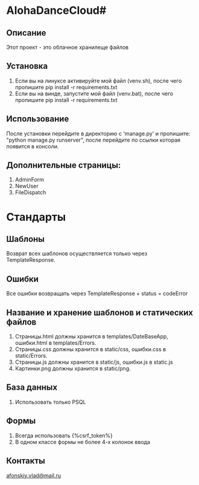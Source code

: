 # AlohaDanceCloud# 

## Описание
Этот проект - это облачное хранилеще файлов 
## Установка
1. Если вы на линуксе активируйте мой файл (venv.sh), после чего пропишите pip install -r requirements.txt
2. Если вы на винде, запустите мой файл (venv.bat), после чего пропишите pip install -r requirements.txt

## Использование
После установки перейдите в директорию с 'manage.py' и пропишите: "python manage.py runserver", после перейдите по ссылки 
которая появится в консоли.

## Дополнительные страницы:
1. AdminForm
2. NewUser
3. FileDispatch

# Стандарты 

## Шаблоны 
Возврат всех шаблонов осуществляется только через TemplateResponse. 

## Ошибки
Все ошибки возвращать через TemplateResponse + status = codeError

## Название и хранение шаблонов и статических файлов 
1. Страницы.html должны хранится в templates/DateBaseApp, ошибки.html в templates/Errors.
2. Страницы.css должны хранится в static/css, ошибки.css в static/Errors.
3. Страницы.js должны хранится в static/js, ошибки.js в static.js
4. Картинки.png должны хранится в static/png.

## База данных
1. Использовать только PSQL

## Формы
1. Всегда использовать {%csrf_token%}
2. В одном классе формы не более 4-х колонок ввода 

## Контакты
afonskiy.vlad@mail.ru 
